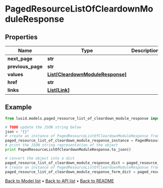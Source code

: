 # PagedResourceListOfCleardownModuleResponse


## Properties
Name | Type | Description | Notes
------------ | ------------- | ------------- | -------------
**next_page** | **str** |  | [optional] 
**previous_page** | **str** |  | [optional] 
**values** | [**List[CleardownModuleResponse]**](CleardownModuleResponse.md) |  | 
**href** | **str** |  | [optional] 
**links** | [**List[Link]**](Link.md) |  | [optional] 

## Example

```python
from lusid.models.paged_resource_list_of_cleardown_module_response import PagedResourceListOfCleardownModuleResponse

# TODO update the JSON string below
json = "{}"
# create an instance of PagedResourceListOfCleardownModuleResponse from a JSON string
paged_resource_list_of_cleardown_module_response_instance = PagedResourceListOfCleardownModuleResponse.from_json(json)
# print the JSON string representation of the object
print PagedResourceListOfCleardownModuleResponse.to_json()

# convert the object into a dict
paged_resource_list_of_cleardown_module_response_dict = paged_resource_list_of_cleardown_module_response_instance.to_dict()
# create an instance of PagedResourceListOfCleardownModuleResponse from a dict
paged_resource_list_of_cleardown_module_response_form_dict = paged_resource_list_of_cleardown_module_response.from_dict(paged_resource_list_of_cleardown_module_response_dict)
```
[Back to Model list](../README.md#documentation-for-models) &#8226; [Back to API list](../README.md#documentation-for-api-endpoints) &#8226; [Back to README](../README.md)


